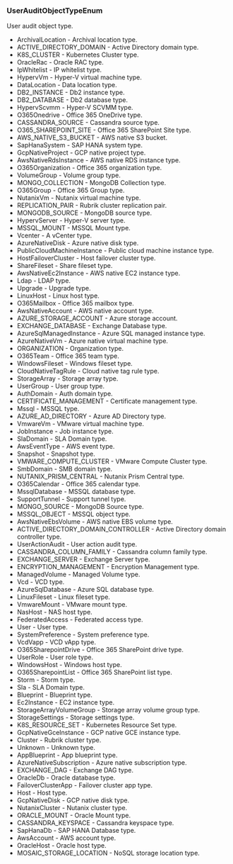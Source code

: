### UserAuditObjectTypeEnum
User audit object type.

- ArchivalLocation - Archival location type.
- ACTIVE_DIRECTORY_DOMAIN - Active Directory domain type.
- K8S_CLUSTER - Kubernetes Cluster type.
- OracleRac - Oracle RAC type.
- IpWhitelist - IP whitelist type.
- HypervVm - Hyper-V virtual machine type.
- DataLocation - Data location type.
- DB2_INSTANCE - Db2 instance type.
- DB2_DATABASE - Db2 database type.
- HypervScvmm - Hyper-V SCVMM type.
- O365Onedrive - Office 365 OneDrive type.
- CASSANDRA_SOURCE - Cassandra source type.
- O365_SHAREPOINT_SITE - Office 365 SharePoint Site type.
- AWS_NATIVE_S3_BUCKET - AWS native S3 bucket.
- SapHanaSystem - SAP HANA system type.
- GcpNativeProject - GCP native project type.
- AwsNativeRdsInstance - AWS native RDS instance type.
- O365Organization - Office 365 organization type.
- VolumeGroup - Volume group type.
- MONGO_COLLECTION - MongoDB Collection type.
- O365Group - Office 365 Group type.
- NutanixVm - Nutanix virtual machine type.
- REPLICATION_PAIR - Rubrik cluster replication pair.
- MONGODB_SOURCE - MongoDB source type.
- HypervServer - Hyper-V server type.
- MSSQL_MOUNT - MSSQL Mount type.
- Vcenter - A vCenter type.
- AzureNativeDisk - Azure native disk type.
- PublicCloudMachineInstance - Public cloud machine instance type.
- HostFailoverCluster - Host failover cluster type.
- ShareFileset - Share fileset type.
- AwsNativeEc2Instance - AWS native EC2 instance type.
- Ldap - LDAP type.
- Upgrade - Upgrade type.
- LinuxHost - Linux host type.
- O365Mailbox - Office 365 mailbox type.
- AwsNativeAccount - AWS native account type.
- AZURE_STORAGE_ACCOUNT - Azure storage account.
- EXCHANGE_DATABASE - Exchange Database type.
- AzureSqlManagedInstance - Azure SQL managed instance type.
- AzureNativeVm - Azure native virtual machine type.
- ORGANIZATION - Organization type.
- O365Team - Office 365 team type.
- WindowsFileset - Windows fileset type.
- CloudNativeTagRule - Cloud native tag rule type.
- StorageArray - Storage array type.
- UserGroup - User group type.
- AuthDomain - Auth domain type.
- CERTIFICATE_MANAGEMENT - Certificate management type.
- Mssql - MSSQL type.
- AZURE_AD_DIRECTORY - Azure AD Directory type.
- VmwareVm - VMware virtual machine type.
- JobInstance - Job instance type.
- SlaDomain - SLA Domain type.
- AwsEventType - AWS event type.
- Snapshot - Snapshot type.
- VMWARE_COMPUTE_CLUSTER - VMware Compute Cluster type.
- SmbDomain - SMB domain type.
- NUTANIX_PRISM_CENTRAL - Nutanix Prism Central type.
- O365Calendar - Office 365 calendar type.
- MssqlDatabase - MSSQL database type.
- SupportTunnel - Support tunnel type.
- MONGO_SOURCE - MongoDB Source type.
- MSSQL_OBJECT - MSSQL object type.
- AwsNativeEbsVolume - AWS native EBS volume type.
- ACTIVE_DIRECTORY_DOMAIN_CONTROLLER - Active Directory domain controller type.
- UserActionAudit - User action audit type.
- CASSANDRA_COLUMN_FAMILY - Cassandra column family type.
- EXCHANGE_SERVER - Exchange Server type.
- ENCRYPTION_MANAGEMENT - Encryption Management type.
- ManagedVolume - Managed Volume type.
- Vcd - VCD type.
- AzureSqlDatabase - Azure SQL database type.
- LinuxFileset - Linux fileset type.
- VmwareMount - VMware mount type.
- NasHost - NAS host type.
- FederatedAccess - Federated access type.
- User - User type.
- SystemPreference - System preference type.
- VcdVapp - VCD vApp type.
- O365SharepointDrive - Office 365 SharePoint drive type.
- UserRole - User role type.
- WindowsHost - Windows host type.
- O365SharepointList - Office 365 SharePoint list type.
- Storm - Storm type.
- Sla - SLA Domain type.
- Blueprint - Blueprint type.
- Ec2Instance - EC2 instance type.
- StorageArrayVolumeGroup - Storage array volume group type.
- StorageSettings - Storage settings type.
- K8S_RESOURCE_SET - Kubernetes Resource Set type.
- GcpNativeGceInstance - GCP native GCE instance type.
- Cluster - Rubrik cluster type.
- Unknown - Unknown type.
- AppBlueprint - App blueprint type.
- AzureNativeSubscription - Azure native subscription type.
- EXCHANGE_DAG - Exchange DAG type.
- OracleDb - Oracle database type.
- FailoverClusterApp - Failover cluster app type.
- Host - Host type.
- GcpNativeDisk - GCP native disk type.
- NutanixCluster - Nutanix cluster type.
- ORACLE_MOUNT - Oracle Mount type.
- CASSANDRA_KEYSPACE - Cassandra keyspace type.
- SapHanaDb - SAP HANA Database type.
- AwsAccount - AWS account type.
- OracleHost - Oracle host type.
- MOSAIC_STORAGE_LOCATION - NoSQL storage location type.

